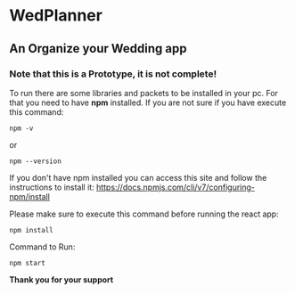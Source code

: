 # WedPlanner
## An Organize your Wedding app
### Note that this is a Prototype, it is not complete!

To run there are some libraries and packets to be installed in your pc.
For that you need to have **npm** installed. If you are not sure if you have execute this command:

```
npm -v
```
or
```
npm --version
```

If you don't have npm installed you can access this site and follow the instructions to install it:
https://docs.npmjs.com/cli/v7/configuring-npm/install


Please make sure to execute this command before running the react app:

```
npm install
```

Command to Run:

```
npm start
```

**Thank you for your support**
